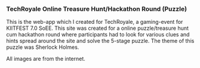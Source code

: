 ### TechRoyale Online Treasure Hunt/Hackathon Round (Puzzle)

This is the web-app which I created for TechRoyale, a gaming-event for KIITFEST 7.0 SoEE. This site was created for a online puzzle/treasure hunt cum hackathon round where participants had to look for various clues and hints spread around the site and solve the 5-stage puzzle. The theme of this puzzle was Sherlock Holmes.

All images are from the internet.

